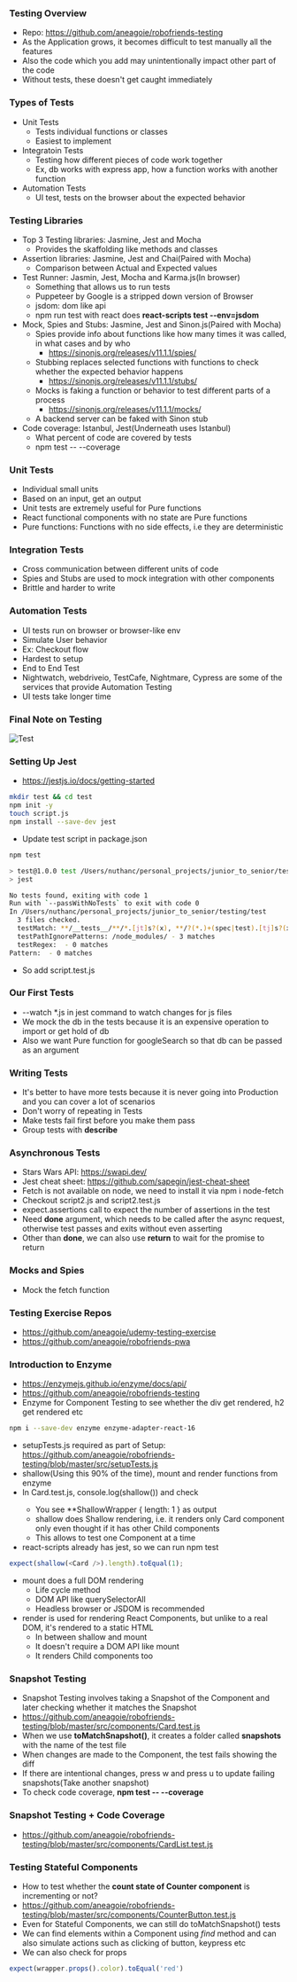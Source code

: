### Testing Overview

* Repo: https://github.com/aneagoie/robofriends-testing
* As the Application grows, it becomes difficult to test manually all the features
* Also the code which you add may unintentionally impact other part of the code
* Without tests, these doesn't get caught immediately

### Types of Tests

* Unit Tests
  * Tests individual functions or classes
  * Easiest to implement
* Integratoin Tests
  * Testing how different pieces of code work together
  * Ex, db works with express app, how a function works with another function
* Automation Tests
  * UI test, tests on the browser about the expected behavior

### Testing Libraries

* Top 3 Testing libraries: Jasmine, Jest and Mocha
  * Provides the skaffolding like methods and classes
* Assertion libraries: Jasmine, Jest and Chai(Paired with Mocha)
  * Comparison between Actual and Expected values
* Test Runner: Jasmin, Jest, Mocha and Karma.js(In browser)
  * Something that allows us to run tests
  * Puppeteer by Google is a stripped down version of Browser 
  * jsdom: dom like api
  * npm run test with react does **react-scripts test --env=jsdom**
* Mock, Spies and Stubs: Jasmine, Jest and Sinon.js(Paired with Mocha)
  * Spies provide info about functions like how many times it was called, in what cases and by who
    * https://sinonjs.org/releases/v11.1.1/spies/
  * Stubbing replaces selected functions with functions to check whether the expected behavior happens
    * https://sinonjs.org/releases/v11.1.1/stubs/
  * Mocks is faking a function or behavior to test different parts of a process
    * https://sinonjs.org/releases/v11.1.1/mocks/
  * A backend server can be faked with Sinon stub
* Code coverage: Istanbul, Jest(Underneath uses Istanbul)
  * What percent of code are covered by tests
  * npm test -- --coverage

### Unit Tests

* Individual small units
* Based on an input, get an output
* Unit tests are extremely useful for Pure functions
* React functional components with no state are Pure functions
* Pure functions: Functions with no side effects, i.e they are deterministic

### Integration Tests

* Cross communication between different units of code
* Spies and Stubs are used to mock integration with other components
* Brittle and harder to write

### Automation Tests

* UI tests run on browser or browser-like env
* Simulate User behavior
* Ex: Checkout flow
* Hardest to setup
* End to End Test
* Nightwatch, webdriveio, TestCafe, Nightmare, Cypress are some of the services that provide Automation Testing
* UI tests take longer time

### Final Note on Testing

![Test](../img/test.png)

### Setting Up Jest

* https://jestjs.io/docs/getting-started
```sh
mkdir test && cd test
npm init -y
touch script.js
npm install --save-dev jest
```
* Update test script in package.json
```sh
npm test

> test@1.0.0 test /Users/nuthanc/personal_projects/junior_to_senior/testing/test
> jest

No tests found, exiting with code 1
Run with `--passWithNoTests` to exit with code 0
In /Users/nuthanc/personal_projects/junior_to_senior/testing/test
  3 files checked.
  testMatch: **/__tests__/**/*.[jt]s?(x), **/?(*.)+(spec|test).[tj]s?(x) - 0 matches
  testPathIgnorePatterns: /node_modules/ - 3 matches
  testRegex:  - 0 matches
Pattern:  - 0 matches
```
* So add script.test.js

### Our First Tests

*  --watch *.js in jest command to watch changes for js files
* We mock the db in the tests because it is an expensive operation to import or get hold of db
* Also we want Pure function for googleSearch so that db can be passed as an argument

### Writing Tests

* It's better to have more tests because it is never going into Production and you can cover a lot of scenarios
* Don't worry of repeating in Tests
* Make tests fail first before you make them pass
* Group tests with **describe**

### Asynchronous Tests

* Stars Wars API: https://swapi.dev/
* Jest cheat sheet: https://github.com/sapegin/jest-cheat-sheet
* Fetch is not available on node, we need to install it via npm i node-fetch
* Checkout script2.js and script2.test.js
* expect.assertions call to expect the number of assertions in the test
* Need **done** argument, which needs to be called after the async request, otherwise test passes and exits without even asserting
* Other than **done**, we can also use **return** to wait for the promise to return

### Mocks and Spies

* Mock the fetch function

### Testing Exercise Repos

* https://github.com/aneagoie/udemy-testing-exercise
* https://github.com/aneagoie/robofriends-pwa

### Introduction to Enzyme

* https://enzymejs.github.io/enzyme/docs/api/
* https://github.com/aneagoie/robofriends-testing
* Enzyme for Component Testing to see whether the div get rendered, h2 get rendered etc
```sh
npm i --save-dev enzyme enzyme-adapter-react-16
```
* setupTests.js required as part of Setup: https://github.com/aneagoie/robofriends-testing/blob/master/src/setupTests.js
* shallow(Using this 90% of the time), mount and render functions from enzyme
* In Card.test.js, console.log(shallow(<Card />)) and check
  * You see **ShallowWrapper { length: 1 } as output
  * shallow does Shallow rendering, i.e. it renders only Card component only even thought if it has other Child components
  * This allows to test one Component at a time
* react-scripts already has jest, so we can run npm test
```js
expect(shallow(<Card />).length).toEqual(1);
```
* mount does a full DOM rendering
  * Life cycle method
  * DOM API like querySelectorAll
  * Headless browser or JSDOM is recommended
* render is used for rendering React Components, but unlike to a real DOM, it's rendered to a static HTML
  * In between shallow and mount
  * It doesn't require a DOM API like mount
  * It renders Child components too

### Snapshot Testing

* Snapshot Testing involves taking a Snapshot of the Component and later checking whether it matches the Snapshot
* https://github.com/aneagoie/robofriends-testing/blob/master/src/components/Card.test.js
* When we use **toMatchSnapshot()**, it creates a folder called __snapshots__ with the name of the test file
* When changes are made to the Component, the test fails showing the diff
* If there are intentional changes, press w and press u to update failing snapshots(Take another snapshot)
* To check code coverage, **npm test -- --coverage**

### Snapshot Testing + Code Coverage

* https://github.com/aneagoie/robofriends-testing/blob/master/src/components/CardList.test.js

### Testing Stateful Components

* How to test whether the **count state of Counter component** is incrementing or not?
* https://github.com/aneagoie/robofriends-testing/blob/master/src/components/CounterButton.test.js
* Even for Stateful Components, we can still do toMatchSnapshot() tests
* We can find elements within a Component using *find* method and can also simulate actions such as clicking of button, keypress etc
* We can also check for props
```js
expect(wrapper.props().color).toEqual('red')
```